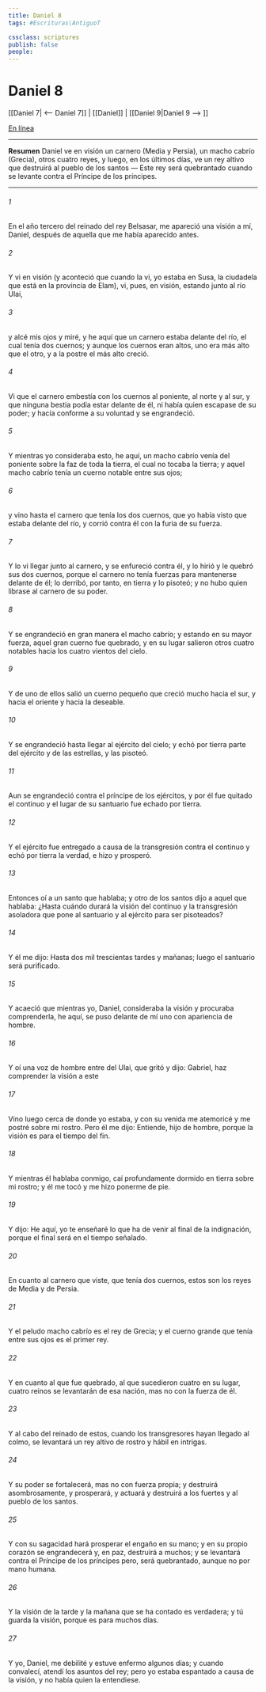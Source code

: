 ```yaml
---
title: Daniel 8
tags: #Escrituras\AntiguoT

cssclass: scriptures
publish: false
people:
---
```


# Daniel 8
[[Daniel 7| <-- Daniel 7]] | [[Daniel]] | [[Daniel 9|Daniel 9 --> ]]

[En línea](https://churchofjesuschrist.org/study/scriptures/ot/dan/8?lang=spa)

---
__Resumen__
Daniel ve en visión un carnero (Media y Persia), un macho cabrío (Grecia), otros cuatro reyes, y luego, en los últimos días, ve un rey altivo que destruirá al pueblo de los santos — Este rey será quebrantado cuando se levante contra el Príncipe de los príncipes.

---
###### 1 
En el año tercero del reinado del rey Belsasar, me apareció una visión a mí, Daniel, después de aquella que me había aparecido antes.

###### 2 
Y vi en visión (y aconteció que cuando la vi, yo estaba en Susa, la ciudadela que está en la provincia de Elam), vi, pues, en visión, estando junto al río Ulai,

###### 3 
y alcé mis ojos y miré, y he aquí que un carnero estaba delante del río, el cual tenía dos cuernos; y aunque los cuernos eran altos, uno era más alto que el otro, y a la postre el más alto creció.

###### 4 
Vi que el carnero embestía con los cuernos al poniente, al norte y al sur, y que ninguna bestia podía estar delante de él, ni había quien escapase de su poder; y hacía conforme a su voluntad y se engrandeció.

###### 5 
Y mientras yo consideraba esto, he aquí, un macho cabrío venía del poniente sobre la faz de toda la tierra, el cual no tocaba la tierra; y aquel macho cabrío tenía un cuerno notable entre sus ojos;

###### 6 
y vino hasta el carnero que tenía los dos cuernos, que yo había visto que estaba delante del río, y corrió contra él con la furia de su fuerza.

###### 7 
Y lo vi llegar junto al carnero, y se enfureció contra él, y lo hirió y le quebró sus dos cuernos, porque el carnero no tenía fuerzas para mantenerse delante de él; lo derribó, por tanto, en tierra y lo pisoteó; y no hubo quien librase al carnero de su poder.

###### 8 
Y se engrandeció en gran manera el macho cabrío; y estando en su mayor fuerza, aquel gran cuerno fue quebrado, y en su lugar salieron otros cuatro  notables hacia los cuatro vientos del cielo.

###### 9 
Y de uno de ellos salió un cuerno pequeño que creció mucho hacia el sur, y hacia el oriente y hacia la  deseable.

###### 10 
Y se engrandeció hasta llegar al ejército del cielo; y echó por tierra parte del ejército y de las estrellas, y las pisoteó.

###### 11 
Aun se engrandeció contra el príncipe de los ejércitos, y por él fue quitado el continuo  y el lugar de su santuario fue echado por tierra.

###### 12 
Y el ejército  fue entregado a causa de la transgresión contra el continuo  y echó por tierra la verdad, e hizo  y prosperó.

###### 13 
Entonces oí a un santo que hablaba; y otro de los santos dijo a aquel que hablaba: ¿Hasta cuándo durará la visión del continuo  y la transgresión asoladora que pone al santuario y al ejército para ser pisoteados?

###### 14 
Y él me dijo: Hasta dos mil trescientas tardes y mañanas; luego el santuario será purificado.

###### 15 
Y acaeció que mientras yo, Daniel, consideraba la visión y procuraba comprenderla, he aquí, se puso delante de mí uno con apariencia de hombre.

###### 16 
Y oí una voz de hombre entre  del Ulai, que gritó y dijo: Gabriel, haz comprender la visión a este 

###### 17 
Vino luego cerca de donde yo estaba, y con su venida me atemoricé y me postré sobre mi rostro. Pero él me dijo: Entiende, hijo de hombre, porque la visión es para el tiempo del fin.

###### 18 
Y mientras él hablaba conmigo, caí profundamente dormido en tierra sobre mi rostro; y él me tocó y me hizo ponerme de pie.

###### 19 
Y dijo: He aquí, yo te enseñaré lo que ha de venir al final de la indignación, porque el final será en el tiempo señalado.

###### 20 
En cuanto al carnero que viste, que tenía dos cuernos, estos son los reyes de Media y de Persia.

###### 21 
Y el peludo macho cabrío es el rey de Grecia; y el cuerno grande que tenía entre sus ojos es el primer rey.

###### 22 
Y en cuanto al  que fue quebrado, al que sucedieron cuatro en su lugar,  cuatro reinos se levantarán de esa nación, mas no con la fuerza de él.

###### 23 
Y al cabo del reinado de estos, cuando los transgresores hayan llegado al colmo, se levantará un rey altivo de rostro y hábil en intrigas.

###### 24 
Y su poder se fortalecerá, mas no con fuerza propia; y destruirá asombrosamente, y prosperará, y actuará y destruirá a los fuertes y al pueblo de los santos.

###### 25 
Y con su sagacidad hará prosperar el engaño en su mano; y en su propio corazón se engrandecerá y, en paz, destruirá a muchos; y se levantará contra el Príncipe de los príncipes pero, será quebrantado, aunque no por mano humana.

###### 26 
Y la visión de la tarde y la mañana que se ha contado es verdadera; y tú guarda la visión, porque es para muchos días.

###### 27 
Y yo, Daniel, me debilité y estuve enfermo algunos días; y cuando convalecí, atendí los asuntos del rey; pero yo estaba espantado a causa de la visión, y no había quien la entendiese.

